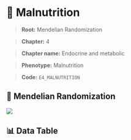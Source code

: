 # 🧪 Malnutrition

> **Root:** Mendelian Randomization

> **Chapter:** 4  

> **Chapter name:** Endocrine and metabolic

> **Phenotype:** Malnutrition  

> **Code:** `E4_MALNUTRITION`

## 🧬 Mendelian Randomization  

<img src="/MR/Figures/Forward/E4_MALNUTRITION.png"/>

## 📊 Data Table

<CsvTableMRF src="/public/MR/Data/Forward/E4_MALNUTRITION.csv"/>
